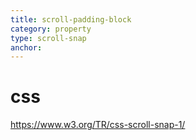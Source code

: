 ```yaml
---
title: scroll-padding-block
category: property
type: scroll-snap
anchor:
---
```


# css

<https://www.w3.org/TR/css-scroll-snap-1/>
